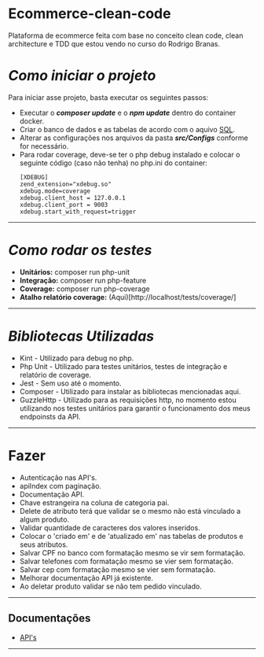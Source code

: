 # Ecommerce-clean-code
Plataforma de ecommerce feita com base no conceito clean code, clean architecture e TDD que estou vendo no curso do Rodrigo Branas.
# *Como iniciar o projeto*
Para iniciar asse projeto, basta executar os seguintes passos:
- Executar o ***composer update*** e o ***npm update*** dentro do container docker.
- Criar o banco de dados e as tabelas de acordo com o aquivo [SQL](https://github.com/Jhon-Henkel/ecommerce-clean-code/blob/main/alters/alters.sql).
- Alterar as configurações nos arquivos da pasta ***src/Configs*** conforme for necessário.
- Para rodar coverage, deve-se ter o php debug instalado e colocar o seguinte código (caso não tenha) no php.ini do container:
    ````
    [XDEBUG]
    zend_extension="xdebug.so"
    xdebug.mode=coverage
    xdebug.client_host = 127.0.0.1
    xdebug.client_port = 9003
    xdebug.start_with_request=trigger
    ````
---
# *Como rodar os testes*
- **Unitários:** composer run php-unit
- **Integração:** composer run php-feature
- **Coverage:** composer run php-coverage
- **Atalho relatório coverage:** (Aqui)[http://localhost/tests/coverage/] 
---
# *Bibliotecas Utilizadas*
- Kint - Utilizado para debug no php. 
- Php Unit - Utilizado para testes unitários, testes de integração e relatório de coverage.
- Jest - Sem uso até o momento.
- Composer - Utilizado para instalar as bibliotecas mencionadas aqui.
- GuzzleHttp - Utilizado para as requisições http, no momento estou utilizando nos testes unitários para garantir o funcionamento dos meus endpoinsts da API.
---
# Fazer
- Autenticação nas API's.
- apiIndex com paginação.
- Documentação API.
- Chave estrangeira na coluna de categoria pai.
- Delete de atributo terá que validar se o mesmo não está vinculado a algum produto.
- Validar quantidade de caracteres dos valores inseridos.
- Colocar o 'criado em' e de 'atualizado em' nas tabelas de produtos e seus atributos.
- Salvar CPF no banco com formatação mesmo se vir sem formatação.
- Salvar telefones com formatação mesmo se vier sem formatação.
- Salvar cep com formatação mesmo se vier sem formatação.
- Melhorar documentação API já existente.
- Ao deletar produto validar se não tem pedido vinculado.
---
## Documentações
- [API's](https://github.com/Jhon-Henkel/ecommerce-clean-code/blob/main/documentation/API)
---